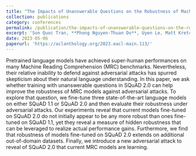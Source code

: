 ```yaml
---
title: "The Impacts of Unanswerable Questions on the Robustness of Machine Reading Comprehension Models"
collection: publications
category: conferences
permalink: /publication/the-impacts-of-unanswerable-questions-on-the-robustness-of-machine-reading-comprehension-models
excerpt: 'Son Quoc Tran, **Phong Nguyen-Thuan Do**, Uyen Le, Matt Kretchmar. Published at **EACL 2023** [Paper](https://aclanthology.org/2023.eacl-main.113/)'
date: 2023-05-06
paperurl: 'https://aclanthology.org/2023.eacl-main.113/'
---
```

Pretrained language models have achieved super-human performances on many Machine Reading Comprehension (MRC) benchmarks. Nevertheless, their relative inability to defend against adversarial attacks has spurred skepticism about their natural language understanding. In this paper, we ask whether training with unanswerable questions in SQuAD 2.0 can help improve the robustness of MRC models against adversarial attacks. To explore that question, we fine-tune three state-of-the-art language models on either SQuAD 1.1 or SQuAD 2.0 and then evaluate their robustness under adversarial attacks. Our experiments reveal that current models fine-tuned on SQuAD 2.0 do not initially appear to be any more robust than ones fine-tuned on SQuAD 1.1, yet they reveal a measure of hidden robustness that can be leveraged to realize actual performance gains. Furthermore, we find that robustness of models fine-tuned on SQuAD 2.0 extends on additional out-of-domain datasets. Finally, we introduce a new adversarial attack to reveal of SQuAD 2.0 that current MRC models are learning.